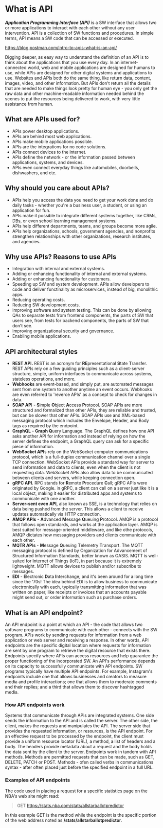 # What is API

***Application Programming Interface (API)*** is a SW interface that allows two or more applications to interact with each other without any user intervention. API is a collection of SW functions and procedures. In simple terms, API means a SW code that can be accessed or executed.

https://blog.postman.com/intro-to-apis-what-is-an-api/

Digging deeper, as easy way to understand the definition of an API is to think about the applications that you use every day. In an internet-connected world, web and mobile applications are designed for humans to use, while APIs are designed for other digital systems and applications to use. Websites and APIs both do the same thing, like return data, content, images, video, and other information. But APIs don't return all the details that are needed to make things look pretty for human eye - you only get the raw data and other machine-readable information needed behind the scenes to put the resources being delivered to work, with very little assistance from human.


## What are APIs used for?
- APIs power desktop applications.
- APIs are behind most web applications.
- APIs make mobile applications possible.
- APIs are the integrations for no code solutions.
- APIs connect devices to the internet.
- APIs define the network - or the information passed between applications, systems, and devices.
- APIs even connect everyday things like automobiles, doorbells, dishwashers, and etc.


## Why should you care about APIs?
- APIs help you access the data you need to get your work done and do daily tasks - whether you're a business user, a student, or using an application for fun.
- APIs make it possible to integrate different systems together, like CRMs, DBs, or even school learning management systems.
- APIs help different departments, teams, and groups become more agile.
- APIs help organizations, schools, government agencies, and nonprofits strengthen relationships with other organizations, research institutes, and agencies.


## Why use APIs? Reasons to use APIs
- Integration with internal and external systems.
- Adding or enhancing functionality of internal and external systems.
- Adding or enhancing functionality for customers.
- Speeding up SW and system development. APIs allow developers to code and deliver functinality as microservices, instead of big, monolithic apps.
- Reducing operating costs. 
- Reducing SW development costs.
- Improving software and system testing. This can be done by allowing QAs to separate tests from frontend components, the parts of SW that users see, from tests for backend components, the parts of SW that don't see.
- Improving organizational security and governance.
- Enabling mobile applications. 


## API architectural styles
- **REST API.** REST is an acronym for **RE**presentational **S**tate **T**ransfer. REST APIs rely on a few guiding principles such as a client-server structure, simple, uniform interfaces to communicate across systems, stateless operations, and more.
- **Webhooks** are event-based, and simply put, are automated messages sent from one system to another anytime an event occurs. Webhooks are even referred to 'reverce APIs' as a concept to check for changes in data.
- **SOAP API** - **S**imple **O**bject **A**ccess **P**rotocol. SOAP APIs are more structured and formalized than other APIs, they are reliable and trusted, but can be slower that other APIs. SOAP APIs use and XML-based messaging protocol which includes the Envelope, Header, and Body tags as required by the endpoint.
- **GraphQL** - **Graph Q**uery **L**anguage. The GraphQL defines how one API asks another API for information and instead of relying on how the server defines the endpoint, a GraphQL query can ask for a specific piece of information.
- **WebSocket API**s rely on the WebSocket computer communications protocol, which is a full-duplex communication channel over a single TCP connection. WebSocket APIs provide a standard way for server to send information and data to clients, even when the client is not requesting data. WebSocket APIs also allow data to be communicated between clients and servers, while keeping connection open.
- **gRPC API.** RPC stands for **R**emote **P**rocedure **C**all; gRPC APIs were originated by Google. in gRPC, a client can call on a server just like it is a local object, making it easier for distributed apps and systems to communicate with one another.
- **Server-sent even API,** also known as SSE, is a technology that relies on data being pushed from the server. This allows a client to receive updates automatically via HTTP connection.
- **AMQP APIs** - **A**dvanced **M**essage **Q**ueuing **P**rotocol. AMQP is a protocol that follows open standards, and works at the application layer. AMQP is best suited for message-oriented middleware, and like othe protocols, AMQP dictates how messaging providers and clients communicate with each other.
- **MQTR APIs** - **M**essage **Q**ueuing **T**elemetry **T**ransport. The MQTT messaging protocol is defined by Organization for Advancement of Structured Information Standards, better known  as OASIS. MQTT is well-suited for Internet of Things (IoT), in part because it is extremely lightweight. MQTT allows devices to publish and/or subscribe to messages.
- **EDI** - **E**lectronic **D**ata **I**nterchange, and it's been around for a long time since the '70s! The idea behind EDI is to allow business to communicate electronically with each, typically transmitting information that was written on paper, like receipts or invoices that an accounts payable might send out, or order information such as purchase orders.


## What is an API endpoint?
An API endpoint is a point at which an API - the code that allows two software programs to communicate with each other - connects with the SW program. APIs work by sending requests for information from a web application or web server and receiving a response.
In other words, API endpoints are the specific digital location where requests for information are sent by one program to retrieve the digital resource that exists there. Endpoints specify where APIs can access resources and help guarantee the proper functioning of the incorporated SW. An API's performance depends on its capacity to successfully communicate with API endpoints.
SW programs typically have multiple API endpoints. For example, Instagram's endpoints include one that allows businesses and creators to measure media and profile interactions; one that allows them to moderate comments and their replies; and a third that allows them to discover hashtagged media.

### How API endpoints work
Systems that communicate through APIs are integrated systems. One side sends the information to the API and is called the server. The other side, the client, makes the requests and manipulates the API. The server side that provides the requested information, or resources, is the API endpoint.
For an effective request to be processed by the endpoint, the client must provide a uniform resource locator (URL), a method, a list of headers and a body.
The headers provide metadata about a request and the body holds the data sent by the client to the server.
Endpoints work in tandem with API methods. Methods are permitted requests that can be made, such as GET, DELETE, PATCH or POST. Methods - ofen called verbs in communications syntax - after often placed just before the specified endpoint in a full URL.

### Examples of API endpoints
The code used in placing a request for a specific statistics page on the NBA's web site might read:
> GET https://stats.nba.com/stats/allstarballotpredictor

In this example GET is the method while the endpoint is the specific portion of the web address noted as **/stats/allstarballotpredictor**. 
